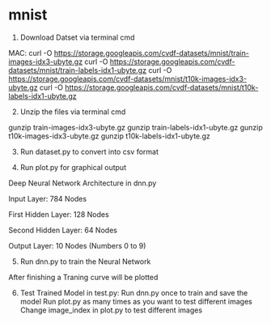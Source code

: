 # mnist


1. Download Datset via terminal cmd

MAC:
curl -O https://storage.googleapis.com/cvdf-datasets/mnist/train-images-idx3-ubyte.gz
curl -O https://storage.googleapis.com/cvdf-datasets/mnist/train-labels-idx1-ubyte.gz
curl -O https://storage.googleapis.com/cvdf-datasets/mnist/t10k-images-idx3-ubyte.gz
curl -O https://storage.googleapis.com/cvdf-datasets/mnist/t10k-labels-idx1-ubyte.gz

2. Unzip the files via terminal cmd

gunzip train-images-idx3-ubyte.gz
gunzip train-labels-idx1-ubyte.gz
gunzip t10k-images-idx3-ubyte.gz
gunzip t10k-labels-idx1-ubyte.gz

3. Run dataset.py to convert into csv format

4. Run plot.py for graphical output


Deep Neural Network Architecture in dnn.py

Input Layer: 784 Nodes

First Hidden Layer: 128 Nodes

Second Hidden Layer: 64 Nodes

Output Layer: 10 Nodes (Numbers 0 to 9)

5. Run dnn.py to train the Neural Network

After finishing a Traning curve will be plotted

6. Test Trained Model in test.py:
    Run dnn.py once to train and save the model
    Run plot.py as many times as you want to test different images
    Change image_index in plot.py to test different images
